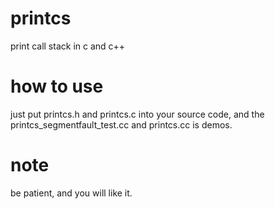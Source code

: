 # printcs
print call stack in c and c++

# how to use
just put printcs.h and printcs.c into your source code, and
the printcs_segmentfault_test.cc and printcs.cc is demos.

# note
be patient, and you will like it.